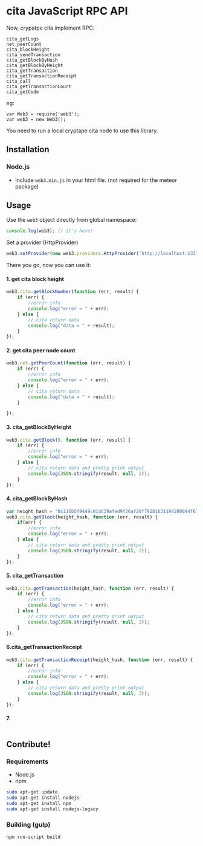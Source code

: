 # cita JavaScript RPC API 

Now, crypatpe cita implement RPC:
```
cita_getLogs
net_peerCount
cita_blockHeight
cita_sendTransaction
cita_getBlockByHash
cita_getBlockByHeight
cita_getTransaction
cita_getTransactionReceipt
cita_call
cita_getTransactionCount
cita_getCode
```

eg:
```
var Web3 = require('web3');
var web3 = new Web3();

```

You need to run a local cryptape cita node to use this library.


## Installation

### Node.js



* Include `web3.min.js` in your html file. (not required for the meteor package)

## Usage
Use the `web3` object directly from global namespace:

```js
console.log(web3); // it's here!
```

Set a provider (HttpProvider)

```js
web3.setProvider(new web3.providers.HttpProvider('http://localhost:1337'));
```

There you go, now you can use it:
#### 1. get cita block height

```js
web3.cita.getBlockNumber(function (err, result) {
    if (err) {
        //error info
        console.log("error = " + err);
    } else {
        // cita return data
        console.log("data = " + result);
    }
});

```

#### 2. get cita peer node count
```js
web3.net.getPeerCount(function (err, result) {
    if (err) {
        //error info
        console.log("error = " + err);
    } else {
        // cita return data
        console.log("data = " + result);
    }

});
```


#### 3. cita_getBlockByHeight
```js
web3.cita.getBlock(9, function (err, result) {
    if (err) {
        //error info
        console.log("error = " + err);
    } else {
        // cita return data and pretty print output
        console.log(JSON.stringify(result, null, 2));
    }
});

```

#### 4. cita_getBlockByHash
```js
var height_hash = "0x116b5f9449c01dd39afed9f26af26f79181b31194200094f61ecee6a1e422a32";//value from setp 3
web3.cita.getBlock(height_hash, function (err, result) {
    if(err) {
        //error info
        console.log("error = " + err);
    } else {
        // cita return data and pretty print output
        console.log(JSON.stringify(result, null, 2));
    }
});

```

#### 5. cita_getTransaction
```js
web3.cita.getTransaction(height_hash, function (err, result) {
    if (err) {
        //error info
        console.log("error = " + err);
    } else {
        // cita return data and pretty print output
        console.log(JSON.stringify(result, null, 2));
    }
});

```

#### 6.cita_getTransactionReceipt
```js
web3.cita.getTransactionReceipt(height_hash, function (err, result) {
    if (err) {
        //error info
        console.log("error = " + err);
    } else {
        // cita return data and pretty print output
        console.log(JSON.stringify(result, null, 2));
    }
});

```

#### 7. 
```js


```



## Contribute!

### Requirements

* Node.js
* npm

```bash
sudo apt-get update
sudo apt-get install nodejs
sudo apt-get install npm
sudo apt-get install nodejs-legacy
```

### Building (gulp)

```bash
npm run-script build
```


